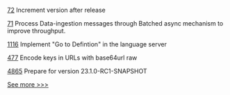 
[72](https://github.com/hyperledger-labs/hlf-connector/pull/72) Increment version after release

[71](https://github.com/hyperledger-labs/hlf-connector/pull/71) Process Data-ingestion messages through Batched async mechanism to improve throughput.

[1116](https://github.com/hyperledger/solang/pull/1116) Implement "Go to Defintion" in the language server

[477](https://github.com/hyperledger-labs/orion-server/pull/477) Encode keys in URLs with base64url raw

[4865](https://github.com/hyperledger/besu/pull/4865) Prepare for version 23.1.0-RC1-SNAPSHOT


[See more >>>](https://start-here.hyperledger.org/pull-requests)
